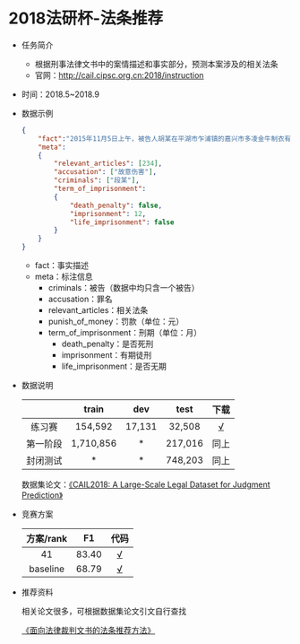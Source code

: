 # 2018法研杯-法条推荐

* 任务简介
  * 根据刑事法律文书中的案情描述和事实部分，预测本案涉及的相关法条
  * 官网：http://cail.cipsc.org.cn:2018/instruction
  
* 时间：2018.5~2018.9

* 数据示例

  ```json
  {
      "fact":"2015年11月5日上午，被告人胡某在平湖市乍浦镇的嘉兴市多凌金牛制衣有限公司车间内，与被害人孙某因工作琐事发生口角，后被告人胡某用木制坐垫打伤被害人孙某左腹部。经平湖公安司法鉴定中心鉴定：孙某的左腹部损伤已达重伤二级。",
      "meta":
      {
          "relevant_articles": [234],  
          "accusation": ["故意伤害"], 
          "criminals": ["段某"],  
          "term_of_imprisonment": 
          {
              "death_penalty": false,  
              "imprisonment": 12, 
              "life_imprisonment": false
          }
      }
  }
  ```

  * fact：事实描述
  * meta：标注信息
    * criminals：被告（数据中均只含一个被告）
    * accusation：罪名
    * relevant_articles：相关法条
    * punish_of_money：罚款（单位：元）
    * term_of_imprisonment：刑期（单位：月）
      * death_penalty：是否死刑
      * imprisonment：有期徒刑
      * life_imprisonment：是否无期

* 数据说明

  |          |   train   |  dev   |  test   |                             下载                             |
  | :------: | :-------: | :----: | :-----: | :----------------------------------------------------------: |
  |  练习赛  |  154,592  | 17,131 | 32,508  | [√](https://cail.oss-cn-qingdao.aliyuncs.com/CAIL2018_ALL_DATA.zip) |
  | 第一阶段 | 1,710,856 |   *    | 217,016 |                             同上                             |
  | 封闭测试 |     *     |   *    | 748,203 |                             同上                             |

  数据集论文：[《CAIL2018: A Large-Scale Legal Dataset for Judgment Prediction》](https://arxiv.org/abs/1807.02478) 

* 竞赛方案

  | 方案/rank |  F1   |                             代码                             |
  | :-------: | :---: | :----------------------------------------------------------: |
  |    41     | 83.40 |    [√](https://github.com/shelleyHLX/text-classification)    |
  | baseline  | 68.79 | [√](https://github.com/thunlp/CAIL2018/tree/master/baseline) |

  

* 推荐资料

  相关论文很多，可根据数据集论文引文自行查找  

  [《面向法律裁判文书的法条推荐方法》](http://www.jsjkx.com/CN/10.11896/j.issn.1002-137X.2019.09.031) 

